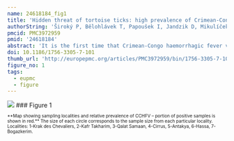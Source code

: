 ```yaml
---
name: 24618184_fig1
title: 'Hidden threat of tortoise ticks: high prevalence of Crimean-Congo haemorrhagic fever virus in ticks Hyalomma aegyptium in the Middle East.'
authorString: 'Široký P, Bělohlávek T, Papoušek I, Jandzik D, Mikulíček P, Kubelová M, Zdražilová-Dubská L.'
pmcid: PMC3972959
pmid: '24618184'
abstract: 'It is the first time that Crimean-Congo haemorrhagic fever virus (CCHFV), causing potentially lethal disease of humans, has been reported from the Middle East region and from the tortoise tick Hyalomma aegyptium from a tortoise host, whose epidemiological significance may have remained almost completely overlooked so far. We used RT-PCR to screen for 245 ticks collected from 38 Testudo graeca tortoise individuals. Results of our genetic screening provide unambiguous evidence of occurrence of CCHFV in this region and host, suggesting a potentially important role of H. aegyptium in CCHF epidemiology.'
doi: 10.1186/1756-3305-7-101
thumb_url: 'http://europepmc.org/articles/PMC3972959/bin/1756-3305-7-101-1.gif'
figure_no: 1
tags:
  - eupmc
  - figure
---
```

<img src='http://europepmc.org/articles/PMC3972959/bin/1756-3305-7-101-1.jpg' style='max-height: 300px'>
### Figure 1
<p style='font-size: 10px;'>**Map showing sampling localities and relative prevalence of CCHFV – portion of positive samples is shown in red.** The size of each circle corresponds to the sample size from each particular locality. Localities: 1-Krak des Chevaliers, 2-Kafr Takharim, 3-Qalat Samaan, 4-Cirrus, 5-Antakya, 6-Hassa, 7-Bogazkerim.</p>